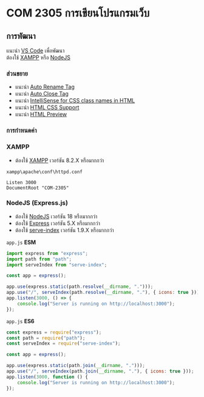 # COM 2305 การเขียนโปรแกรมเว็บ

## การพัฒนา

แนะนำ [VS Code](https://code.visualstudio.com) เพื่อพัฒนา<br>
ต้องใช้ [XAMPP](./README.md#xampp) หรือ [NodeJS](./README.md#nodejs-expressjs)

### ส่วนขยาย

-   แนะนำ [Auto Rename Tag](https://marketplace.visualstudio.com/items?itemName=formulahendry.auto-rename-tag)
-   แนะนำ [Auto Close Tag](https://marketplace.visualstudio.com/items?itemName=formulahendry.auto-close-tag)
-   แนะนำ [IntelliSense for CSS class names in HTML](https://marketplace.visualstudio.com/items?itemName=Zignd.html-css-class-completion)
-   แนะนำ [HTML CSS Support](https://marketplace.visualstudio.com/items?itemName=ecmel.vscode-html-css)
-   แนะนำ [HTML Preview](https://marketplace.visualstudio.com/items?itemName=george-alisson.html-preview-vscode)

### การกำหนดค่า

### XAMPP

-   ต้องใช้ [XAMPP](https://sourceforge.net/projects/xampp/files/XAMPP%20Windows/8.2.12/xampp-windows-x64-8.2.12-0-VS16-installer.exe/download) เวอร์ชัน 8.2.X หรือมากกว่า

`xampp\apache\conf\httpd.conf`

```
Listen 3000
DocumentRoot "COM-2305"
```

### NodeJS (Express.js)

-   ต้องใช้ [NodeJS](https://nodejs.org/en) เวอร์ชัน 18 หรือมากกว่า
-   ต้องใช้ [Express](https://nodejs.org/en) เวอร์ชัน 5.X หรือมากกว่า
-   ต้องใช้ [serve-index](https://www.npmjs.com/package/serve-index) เวอร์ชัน 1.9.X หรือมากกว่า

`app.js` **ESM**

```js
import express from "express";
import path from "path";
import serveIndex from "serve-index";

const app = express();

app.use(express.static(path.resolve(__dirname, ".")));
app.use("/", serveIndex(path.resolve(__dirname, "."), { icons: true }));
app.listen(3000, () => {
	console.log("Server is running on http://localhost:3000");
});
```

`app.js` **ES6**

```js
const express = require("express");
const path = require("path");
const serveIndex = require("serve-index");

const app = express();

app.use(express.static(path.join(__dirname, ".")));
app.use("/", serveIndex(path.join(__dirname, "."), { icons: true }));
app.listen(3000, function () {
	console.log("Server is running on http://localhost:3000");
});
```
